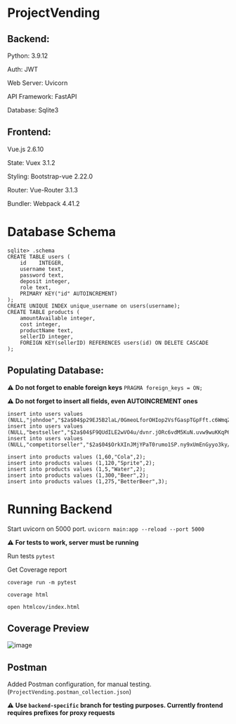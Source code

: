 # ProjectVending

## Backend:

Python: 3.9.12

Auth: JWT

Web Server: Uvicorn

API Framework: FastAPI

Database: Sqlite3


## Frontend:

Vue.js 2.6.10

State: Vuex 3.1.2

Styling: Bootstrap-vue 2.22.0

Router: Vue-Router 3.1.3

Bundler: Webpack 4.41.2


# Database Schema
```
sqlite> .schema
CREATE TABLE users (
    id    INTEGER,
    username text,
    password text,
    deposit integer,
    role text,
    PRIMARY KEY("id" AUTOINCREMENT)
);
CREATE UNIQUE INDEX unique_username on users(username);
CREATE TABLE products (
    amountAvailable integer,
    cost integer,
    productName text,
    sellerID integer,
    FOREIGN KEY(sellerID) REFERENCES users(id) ON DELETE CASCADE
);
```

## Populating Database:
:warning: **Do not forget to enable foreign keys** `PRAGMA foreign_keys = ON;`


:warning: **Do not forget to insert all fields, even AUTOINCREMENT ones**

```
insert into users values (NULL,"johndoe","$2a$04$p29EJ5B2laL/0GmeoLforOHIop2VsfGaspTGpFft.c6WmqZw/uWvq",0,"buyer");
insert into users values (NULL,"bestseller","$2a$04$F9QUdILE2wVO4u/dvnr.jORc6vdM5KuN.uvw9wuKKqP6pk2voS0im",0,"seller");
insert into users values (NULL,"competitorseller","$2a$04$OrkXInJMjYPaT0rumo1SP.ny9xUmEnGyyo3ky/uqUh6dyKm5yPqDO",0,"seller");

insert into products values (1,60,"Cola",2);
insert into products values (1,120,"Sprite",2);
insert into products values (1,5,"Water",2);
insert into products values (1,300,"Beer",2);
insert into products values (1,275,"BetterBeer",3);
```


# Running Backend

Start uvicorn on 5000 port.
 `uvicorn main:app --reload --port 5000`
 
 :warning: **For tests to work, server must be running**

 Run tests
 `pytest`
 
 Get Coverage report
 ```
 coverage run -m pytest
 
 coverage html
 
 open htmlcov/index.html
 ```
 
 ## Coverage Preview
![image](https://user-images.githubusercontent.com/39850379/175528633-5fde492d-2a30-4ba8-a207-a47f17cd76d0.png)

## Postman

Added Postman configuration, for manual testing. (`ProjectVending.postman_collection.json`)


:warning: **Use `backend-specific` branch for testing purposes. Currently frontend requires prefixes for proxy requests**
